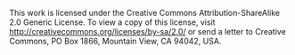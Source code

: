 This work is licensed under the Creative Commons Attribution-ShareAlike 2.0 Generic License. 
To view a copy of this license, visit http://creativecommons.org/licenses/by-sa/2.0/ or send a letter to Creative Commons, PO Box 1866, Mountain View, CA 94042, USA.